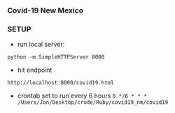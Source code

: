 ### Covid-19 New Mexico

### SETUP
- run local server:

`python -m SimpleHTTPServer 8000`

- hit endpoint

`http://localhost:8000/covid19.html`

- crontab set to run every 6 hours
`0 */6 * * * /Users/Jon/Desktop/crude/Ruby/covid19_nm/covid19`
